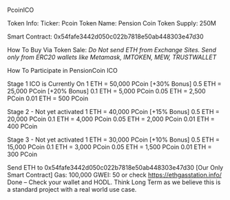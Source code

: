 PcoinICO

Token Info:
Ticker: Pcoin
Token Name: Pension Coin
Token Supply: 250M

Smart Contract: 0x54fafe3442d050c022b7818e50ab448303e47d30

How To Buy Via Token Sale:
*Do Not send ETH from Exchange Sites. Send only from ERC20 wallets like Metamask, IMTOKEN, MEW, TRUSTWALLET*

How To Participate in PensionCoin ICO

Stage 1 ICO is Currently On
1 ETH = 50,000 PCoin [+30% Bonus]
0.5 ETH = 25,000 PCoin [+20% Bonus]
0.1 ETH = 5,000 PCoin
0.05 ETH = 2,500 PCoin
0.01 ETH = 500 PCoin

Stage 2 - Not yet activated
1 ETH = 40,000 PCoin [+15% Bonus]
0.5 ETH = 20,000 PCoin
0.1 ETH = 4,000 PCoin
0.05 ETH = 2,000 PCoin
0.01 ETH = 400 PCoin

Stage 3 - Not yet activated
1 ETH = 30,000 PCoin [+10% Bonus]
0.5 ETH = 15,000 PCoin
0.1 ETH = 3,000 PCoin
0.05 ETH = 1,500 PCoin
0.01 ETH = 300 PCoin

Send ETH to 0x54fafe3442d050c022b7818e50ab448303e47d30 [Our Only Smart Contract]
Gas: 100,000 GWEI: 50 or check https://ethgasstation.info/
Done – Check your wallet and HODL. Think Long Term as we believe this is a standard project with a real world use case.
